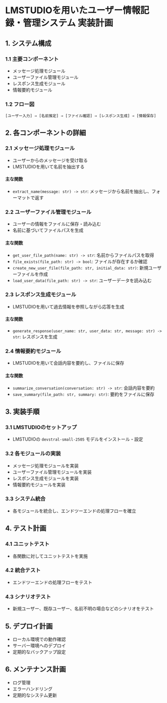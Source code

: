 # LMSTUDIOを用いたユーザー情報記録・管理システム 実装計画

## 1. システム構成

### 1.1 主要コンポーネント
- メッセージ処理モジュール
- ユーザーファイル管理モジュール
- レスポンス生成モジュール
- 情報要約モジュール

### 1.2 フロー図
```
[ユーザー入力] → [名前推定] → [ファイル確認] → [レスポンス生成] → [情報保存]
```

## 2. 各コンポーネントの詳細

### 2.1 メッセージ処理モジュール
- ユーザーからのメッセージを受け取る
- LMSTUDIOを用いて名前を抽出する

#### 主な関数
- `extract_name(message: str) -> str`: メッセージから名前を抽出し、フォーマットで返す

### 2.2 ユーザーファイル管理モジュール
- ユーザーの情報をファイルに保存・読み込む
- 名前に基づいてファイルパスを生成

#### 主な関数
- `get_user_file_path(name: str) -> str`: 名前からファイルパスを取得
- `file_exists(file_path: str) -> bool`: ファイルが存在するか確認
- `create_new_user_file(file_path: str, initial_data: str)`: 新規ユーザーファイルを作成
- `load_user_data(file_path: str) -> str`: ユーザーデータを読み込む

### 2.3 レスポンス生成モジュール
- LMSTUDIOを用いて過去情報を参照しながら応答を生成

#### 主な関数
- `generate_response(user_name: str, user_data: str, message: str) -> str`: レスポンスを生成

### 2.4 情報要約モジュール
- LMSTUDIOを用いて会話内容を要約し、ファイルに保存

#### 主な関数
- `summarize_conversation(conversation: str) -> str`: 会話内容を要約
- `save_summary(file_path: str, summary: str)`: 要約をファイルに保存

## 3. 実装手順

### 3.1 LMSTUDIOのセットアップ
- LMSTUDIOの `devstral-small-2505` モデルをインストール・設定

### 3.2 各モジュールの実装
- メッセージ処理モジュールを実装
- ユーザーファイル管理モジュールを実装
- レスポンス生成モジュールを実装
- 情報要約モジュールを実装

### 3.3 システム統合
- 各モジュールを統合し、エンドツーエンドの処理フローを確立

## 4. テスト計画

### 4.1 ユニットテスト
- 各関数に対してユニットテストを実施

### 4.2 統合テスト
- エンドツーエンドの処理フローをテスト

### 4.3 シナリオテスト
- 新規ユーザー、既存ユーザー、名前不明の場合などのシナリオをテスト

## 5. デプロイ計画
- ローカル環境での動作確認
- サーバー環境へのデプロイ
- 定期的なバックアップ設定

## 6. メンテナンス計画
- ログ管理
- エラーハンドリング
- 定期的なシステム更新